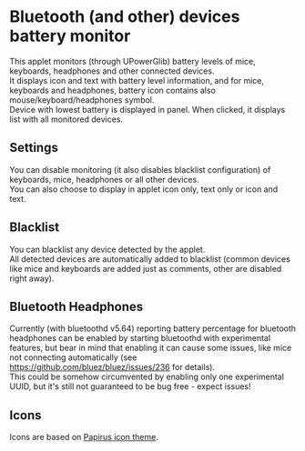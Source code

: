 # Bluetooth (and other) devices battery monitor

This applet monitors (through UPowerGlib) battery levels of mice, keyboards, headphones and other connected devices.\
It displays icon and text with battery level information, and for mice, keyboards and headphones, battery icon contains also mouse/keyboard/headphones symbol.\
Device with lowest battery is displayed in panel. When clicked, it displays list with all monitored devices.

## Settings
You can disable monitoring (it also disables blacklist configuration) of keyboards, mice, headphones or all other devices.\
You can also choose to display in applet icon only, text only or icon and text.

## Blacklist
You can blacklist any device detected by the applet.\
All detected devices are automatically added to blacklist (common devices like mice and keyboards are added just as comments, other are disabled right away).

## Bluetooth Headphones
Currently (with bluetoothd v5.64) reporting battery percentage for bluetooth headphones can be enabled by starting bluetoothd with experimental features,
but bear in mind that enabling it can cause some issues, like mice not connecting automatically (see https://github.com/bluez/bluez/issues/236 for details).\
This could be somehow circumvented by enabling only one experimental UUID, but it's still not guaranteed to be bug free - expect issues!

## Icons
Icons are based on [Papirus icon theme](https://github.com/PapirusDevelopmentTeam/papirus-icon-theme).

